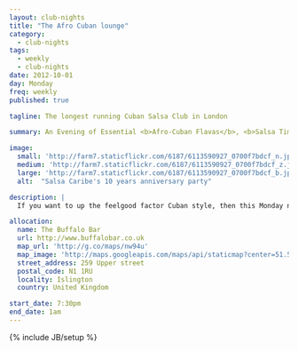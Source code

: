 ```yaml
---
layout: club-nights
title: "The Afro Cuban lounge"
category: 
  - club-nights
tags:
  - weekly
  - club-nights
date: 2012-10-01
day: Monday
freq: weekly
published: true

tagline: The longest running Cuban Salsa Club in London

summary: An Evening of Essential <b>Afro-Cuban Flavas</b>, <b>Salsa Timba</b> & <b>Latin Jazz</b>

image:
  small: 'http://farm7.staticflickr.com/6187/6113590927_0700f7bdcf_n.jpg'
  medium: 'http://farm7.staticflickr.com/6187/6113590927_0700f7bdcf_z.jpg'
  large: 'http://farm7.staticflickr.com/6187/6113590927_0700f7bdcf_b.jpg'
  alt:  "Salsa Caribe's 10 years anniversary party"

description: |
  If you want to up the feelgood factor Cuban style, then this Monday night at The Buffalo Bar is for you. Doors open at 7.30pm, with classes for all levels from around 7.45pm, followed by an evening of dancing, drinking and socialising to the sounds of the very best Cuban salsa, timba &amp; son, courtesy of DJ Dr Jim.

allocation:
  name: The Buffalo Bar
  url: http://www.buffalobar.co.uk
  map_url: 'http://g.co/maps/nw94u'
  map_image: 'http://maps.googleapis.com/maps/api/staticmap?center=51.54580,-0.103616&amp;zoom=15&amp;size=198x198&amp;markers=color:red%7Clabel:a%7C51.54580,-0.103616&amp;sensor=false'
  street_address: 259 Upper street
  postal_code: N1 1RU
  locality: Islington
  country: United Kingdom

start_date: 7:30pm
end_date: 1am
---
```

{% include JB/setup %}

